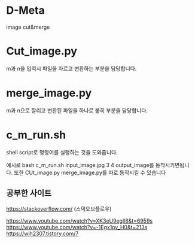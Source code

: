 # D-Meta
image cut&amp;merge

# Cut_image.py
m과 n을 입력시 파일을 자르고 변환하는 부분을 담당합니다.

# merge_image.py
m과 n으로 잘리고 변환된 파일을 하나로 붙히 부분을 담당합니다.

# c_m_run.sh
shell script로 명령어를 실행하는 것을 도와줍니다.

예시로 bash c_m_run.sh input_image.jpg 3 4 output_image를 동착시키면됩니다.
또한 CUt_image.py merge_image.py를 따로 동작시킬 수 있습니다


## 공부한 사이트
https://stackoverflow.com/ (스택오브플로우)

https://www.youtube.com/watch?v=XK3eU9egll8&t=6959s
https://www.youtube.com/watch?v=-1Egx1pv_H0&t=213s
https://wjh2307.tistory.com/7
